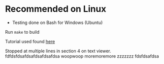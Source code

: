 # Recommended on Linux
 - Testing done on Bash for Windows (Ubuntu)

Run `make` to build

Tutorial used found [here](http://viewsourcecode.org/snaptoken/kilo)

Stopped at multiple lines in section 4 on text viewer.
fdfdsfdsafdsafdsafdsafdsa
woopwoop
moremoremore
zzzzzzz
fdsfdsafdsa

